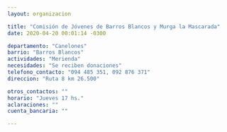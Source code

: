 ```yaml
---
layout: organizacion

title: "Comisión de Jóvenes de Barros Blancos y Murga la Mascarada"
date: 2020-04-20 00:01:14 -0300

departamento: "Canelones"
barrio: "Barros Blancos"
actividades: "Merienda"
necesidades: "Se reciben donaciones"
telefono_contacto: "094 485 351, 092 876 371"
direccion: "Ruta 8 km 26.500"

otros_contactos: ""
horario: "Jueves 17 hs."
aclaraciones: ""
cuenta_bancaria: ""

---
```

